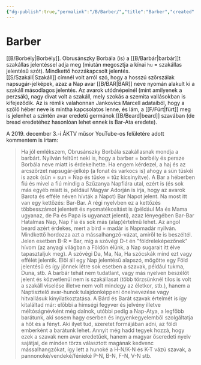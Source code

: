 ```yaml
---
{"dg-publish":true,"permalink":"/B/Barber/","title":"Barber","created":"2024-04-21T14:44","updated":"2024-10-23T20:29"}
---
```



# Barber

[[B/Borbély\|Borbély]]. Obrusánszky Borbála (is) a [[B/Barbár\|barbár]]t szakállas jelentéssel adja meg (miután megosztja a kínai `hu` = szakállas jelentésű szót). Mindkettő hozzákapcsolt jelentés.  
[[S/Szakáll\|Szakáll]] címnél volt arról szó, hogy a hosszú szőrszálak napsugár-jelképek, azaz a Nap avar [[B/BAR\|BAR]] neve nyomán alakult ki a szakáll másodlagos jelentés. Az avarok utódnépeinél (mint amilyenek a perzsák), nagy divat volt a szakáll, mely szokás a szemita vallásokban is kifejeződik. Az is rémlik valahonnan Jankovics Marcell adataiból, hogy a szőlő héber neve is mintha kapcsolatos lenne, és lám, a [[F/Fürt\|fürt]] meg is jelenhet a szintén avar eredetű germánok [[B/Beard\|beard]] szavában (de bread eredetéhez hasonlóan lehet ennek is Bar-Ata eredete).  

A 2019. december 3.-i ÁKTV műsor YouTube-os felületére adott kommentem is írtam:  
> Ha jól emlékszem, Obrusánszky Borbála szakállasnak mondja a barbárt. Nyilván feltűnt neki is, hogy a barber = borbély és persze Borbála neve miatt is érdekelhette. Ha engem kérdezel, a haj és az arcszőrzet napsugár-jelkép (a fonat és varkocs is) ahogy a sün tüskéi is azok (sün = sun = Nap és tüske = tűz kicsinyítve). A Bar a héberben fiú és mivel a fiú mindig a Szűzanya Napfiára utal, ezért is (és sok más egyéb miatt is, például Magyar Adorján is írja, hogy az avarok Barota és efféle néven hívták a Napot) Bar Napot jelent. Na most itt van egy kettőzés: Bar-Bar. A régi nyelvben ez a kettőzés többesszámot jelentett és nyomatékosítást is (például Ma és Mama ugyanaz, de Pa és Papa is ugyanazt jelenti), azaz lényegében Bar-Bar Hatalmas Nap, Nap Fia és sok más (alap)értelmű lehet. Az angol beard azért érdekes, mert a bird = madár is Napmadár nyilván. Mindkettő hordozza azt a mássalhangzó-vázat, amiről te is beszéltél. Jelen esetben B-R = Bar, míg a szóvégi D-t én "földreleképezőnek" hívom (az anyagi világban a Földön élünk, a Nap sugarait itt élve tapasztaljuk meg). A szóvégi Da, Ma, Na, Ha szócskák mind ezt vagy effélét jelentik. Elöl áll egy Nap jelentésű alapszó, mögötte egy Föld jelentésű és így jönnek létre sok esetben a szavak, például tukma, Duna, stb. A barbár tehát nem tudatlant, vagy más nyelven beszélőt jelent és közvetlenül nem is szakállasat (több törzsünknél tilos is volt a szakáll viselése illetve nem volt mindegy az életkor, stb.), hanem a Naptisztelő avar-hunok tulajdonképpeni önelnevezése vagy hitvallásuk kinyilatkoztatása. A Bárd és Barát szavak értelmét is így kitaláltad már: előbbi a hímségi fegyver és jelvény illetve méltóságnévként még dalnok, utóbbi pedig a Nap-Atya, a legfőbb barátunk, aki sosem hagy cserben és ingyenkegyelemből szolgáltatja a hőt és a fényt. Aki ilyet tud, szeretet formájában adni, az földi emberként a barátunk lehet. Annyit még hadd tegyek hozzá, hogy ezek a szavak nem avar eredetűek, hanem a magyar őseredeti nyelv sajátjai, de minden törzs választott magának kedvenc mássalhangzókat, így lett a hunoké a H-N/K-N és K-T vázú szavak, a pannonoké/vendeké/fénieké P-N, B-N, F-N, V-N stb.  